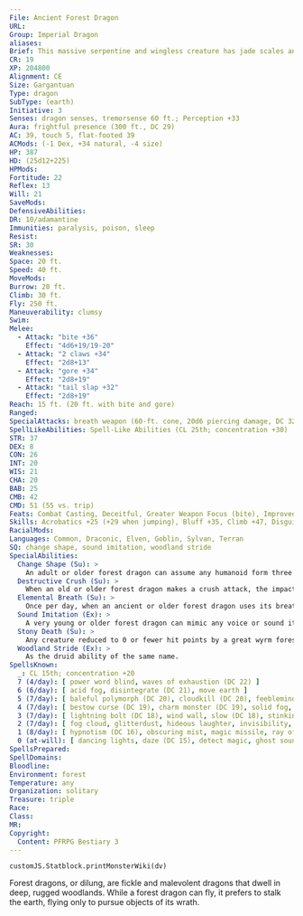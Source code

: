 ```yaml
---
File: Ancient Forest Dragon
URL: 
Group: Imperial Dragon
aliases: 
Brief: This massive serpentine and wingless creature has jade scales and antlers, and sounds like grinding stones as it stalks forth.
CR: 19
XP: 204800
Alignment: CE
Size: Gargantuan
Type: dragon
SubType: (earth)
Initiative: 3
Senses: dragon senses, tremorsense 60 ft.; Perception +33
Aura: frightful presence (300 ft., DC 29)
AC: 39, touch 5, flat-footed 39
ACMods: (-1 Dex, +34 natural, -4 size)
HP: 387
HD: (25d12+225)
HPMods: 
Fortitude: 22
Reflex: 13
Will: 21
SaveMods: 
DefensiveAbilities: 
DR: 10/adamantine
Immunities: paralysis, poison, sleep
Resist: 
SR: 30
Weaknesses: 
Space: 20 ft.
Speed: 40 ft.
MoveMods: 
Burrow: 20 ft.
Climb: 30 ft.
Fly: 250 ft.
Maneuverability: clumsy
Swim: 
Melee: 
  - Attack: "bite +36"
    Effect: "4d6+19/19-20"
  - Attack: "2 claws +34"
    Effect: "2d8+13"
  - Attack: "gore +34"
    Effect: "2d8+19"
  - Attack: "tail slap +32"
    Effect: "2d8+19"
Reach: 15 ft. (20 ft. with bite and gore)
Ranged: 
SpecialAttacks: breath weapon (60-ft. cone, 20d6 piercing damage, DC 32) crush (DC 32, 2d8+19), destructive crush, tail sweep (2d6+19, DC 35)
SpellLikeAbilities: Spell-Like Abilities (CL 25th; concentration +30)  At Will-animate plants, entangle (DC 16), blight (DC 20), pass without trace, tree stride
STR: 37
DEX: 8
CON: 26
INT: 20
WIS: 21
CHA: 20
BAB: 25
CMB: 42
CMD: 51 (55 vs. trip)
Feats: Combat Casting, Deceitful, Greater Weapon Focus (bite), Improved Critical (bite), Improved Initiative, Improved Natural Armor, Iron Will, Multiattack, Power Attack, Skill Focus (Stealth), Stealthy, Toughness, Weapon Focus (bite)
Skills: Acrobatics +25 (+29 when jumping), Bluff +35, Climb +47, Disguise +7, Escape Artist +28, Fly +0, Intimidate +33, Knowledge (arcana) +31, Knowledge (nature) +31, Perception +33, Spellcraft +33, Stealth +25, Survival +29
RacialMods: 
Languages: Common, Draconic, Elven, Goblin, Sylvan, Terran
SQ: change shape, sound imitation, woodland stride
SpecialAbilities:
  Change Shape (Su): >
    An adult or older forest dragon can assume any humanoid form three times per day as if using polymorph.
  Destructive Crush (Su): >
    When an old or older forest dragon makes a crush attack, the impact kicks up debris in a 20-foot-radius burst for 1d6 rounds. The debris obscures the vision of creatures within the debris field and grants concealment to those creatures. The forest dragon can see normally within and through the debris field.
  Elemental Breath (Su): >
    Once per day, when an ancient or older forest dragon uses its breath weapon, it can summon a greater earth elemental within the cone. The caster level for these effects is the same as the dragon's caster level.
  Sound Imitation (Ex): >
    A very young or older forest dragon can mimic any voice or sound it has heard by making a successful Bluff check against the listener's Sense Motive check.
  Stony Death (Su): >
    Any creature reduced to 0 or fewer hit points by a great wyrm forest dragon's breath weapon must also make a Fortitude save (same DC as the forest dragon's breath weapon) or be petrified as the flesh to stone spell. This is a death effect.
  Woodland Stride (Ex): >
    As the druid ability of the same name.
SpellsKnown:
  _: CL 15th; concentration +20
  7 (4/day): [ power word blind, waves of exhaustion (DC 22) ]
  6 (6/day): [ acid fog, disintegrate (DC 21), move earth ]
  5 (7/day): [ baleful polymorph (DC 20), cloudkill (DC 20), feeblemind (DC 20), passwall ]
  4 (7/day): [ bestow curse (DC 19), charm monster (DC 19), solid fog, stone shape ]
  3 (7/day): [ lightning bolt (DC 18), wind wall, slow (DC 18), stinking cloud (DC 18) ]
  2 (7/day): [ fog cloud, glitterdust, hideous laughter, invisibility, touch of idiocy ]
  1 (8/day): [ hypnotism (DC 16), obscuring mist, magic missile, ray of enfeeblement (DC 16), shield ]
  0 (at-will): [ dancing lights, daze (DC 15), detect magic, ghost sound, mage hand, mending, read magic, resistance, touch of fatigue ]
SpellsPrepared: 
SpellDomains: 
Bloodline: 
Environment: forest
Temperature: any
Organization: solitary
Treasure: triple
Race: 
Class: 
MR: 
Copyright:
  Content: PFRPG Bestiary 3
---
```

```dataviewjs
customJS.Statblock.printMonsterWiki(dv)
```
Forest dragons, or dilung, are fickle and malevolent dragons that dwell in deep, rugged woodlands. While a forest dragon can fly, it prefers to stalk the earth, flying only to pursue objects of its wrath.
